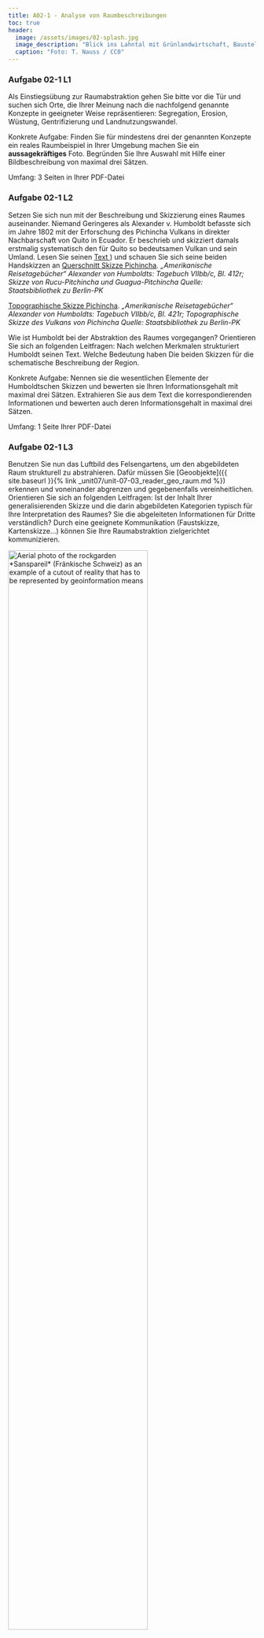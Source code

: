 ```yaml
---
title: A02-1 - Analyse von Raumbeschreibungen
toc: true
header:
  image: /assets/images/02-splash.jpg
  image_description: "Blick ins Lahntal mit Grünlandwirtschaft, Baustelle für Stromtrassen und Regenbogen."
  caption: "Foto: T. Nauss / CC0"
---
```




### Aufgabe 02-1 L1
Als Einstiegsübung zur Raumabstraktion gehen Sie bitte vor die Tür und suchen sich Orte, die Ihrer Meinung nach die nachfolgend genannte  Konzepte in geeigneter Weise repräsentieren: Segregation, Erosion, Wüstung, Gentrifizierung und Landnutzungswandel.

Konkrete Aufgabe: Finden Sie für mindestens drei der genannten Konzepte ein reales Raumbeispiel in Ihrer Umgebung machen Sie ein **aussagekräftiges** Foto. Begründen Sie Ihre Auswahl mit Hilfe einer Bildbeschreibung von maximal drei Sätzen.

Umfang: 3 Seiten in Ihrer PDF-Datei

### Aufgabe 02-1 L2
Setzen Sie sich nun mit der Beschreibung und Skizzierung eines Raumes auseinander. Niemand Geringeres als Alexander v. Humboldt befasste sich im Jahre 1802 mit der Erforschung des Pichincha Vulkans in direkter Nachbarschaft von Quito in Ecuador. Er beschrieb und skizziert damals erstmalig systematisch den für Quito so bedeutsamen Vulkan und sein Umland. Lesen Sie seinen [Text ](https://www.projekt-gutenberg.org/humbolda/kosmos/kosmos.html#kos424)) und schauen Sie sich seine beiden Handskizzen an [Querschnitt Skizze Pichincha](https://www.kulturstiftung.de/wp-content/uploads/2015/06/KSL_APT_1_2014_099.jpg).
*„Amerikanische Reisetagebücher“ Alexander von Humboldts: Tagebuch VIIbb/c, Bl. 412r; Skizze von Rucu-Pitchincha und Guagua-Pitchincha Quelle: Staatsbibliothek zu Berlin-PK*

 [Topographische Skizze Pichincha](https://www.kulturstiftung.de/wp-content/uploads/2015/06/KSL_APT_1_2014_100-870x1024.jpg).
*„Amerikanische Reisetagebücher“ Alexander von Humboldts: Tagebuch VIIbb/c, Bl. 421r; Topographische Skizze des Vulkans von Pichincha Quelle: Staatsbibliothek zu Berlin-PK*

Wie ist Humboldt bei der Abstraktion des Raumes vorgegangen? Orientieren Sie sich an folgenden Leitfragen: Nach welchen Merkmalen strukturiert Humboldt seinen Text. Welche Bedeutung haben Die beiden Skizzen für die schematische Beschreibung der Region.

Konkrete Aufgabe: Nennen sie die wesentlichen Elemente der Humboldtschen Skizzen und bewerten sie Ihren Informationsgehalt mit maximal drei Sätzen. Extrahieren Sie aus dem Text die korrespondierenden Informationen und bewerten auch deren Informationsgehalt in maximal drei Sätzen.

Umfang: 1 Seite Ihrer PDF-Datei


### Aufgabe 02-1 L3
Benutzen Sie nun das Luftbild des Felsengartens, um den abgebildeten Raum strukturell zu abstrahieren. Dafür müssen Sie  [Geoobjekte]({{ site.baseurl }}{% link _unit07/unit-07-03_reader_geo_raum.md %}) erkennen und voneinander abgrenzen und gegebenenfalls vereinheitlichen. Orientieren Sie sich an folgenden Leitfragen: Ist der Inhalt Ihrer generalisierenden Skizze und die darin abgebildeten Kategorien typisch für Ihre Interpretation des Raumes? Sie die abgeleiteten Informationen für Dritte verständlich? Durch eine geeignete Kommunikation (Faustskizze, Kartenskizze...) können Sie Ihre Raumabstraktion zielgerichtet kommunizieren.

<html>
 <a href="http://upload.wikimedia.org/wikipedia/commons/2/2c/Sanspareil_Luftbild_West.jpg" title="Aerial photo of the rockgarden *Sanspareil* (Fränkische Schweiz) as an example of a cutout of reality that has to be represented by geoinformation means.">  <img src="http://upload.wikimedia.org/wikipedia/commons/2/2c/Sanspareil_Luftbild_West.jpg" width="75%"  alt="Aerial photo of the rockgarden *Sanspareil* (Fränkische Schweiz) as an example of a cutout of reality that has to be represented by geoinformation means">  </a>
 </html>

*Luftbild des Felsengarten Sanspareil (Fränkische Schweiz) als Beispiel eines zu repräsentierenden Wirklichkeitsausschnitt. Es wird vernachlässigt, dass ein Luftbild selbst bereits eine Repräsentation der Wahrnehmung des Fotografen ist (Presse03 2009)*

Konkrete Aufgabe: Betrachten Sie das unten stehende Luftbild (Abb. 01-07) und überlegen Sie, wie Sie die Repräsentation dieses Raumes vornehmen würden. Erfassen Sie folgende Merkmale:


*     Landnutzung in Form von Landnutzungsarten
*     Straßennetz
*     Bebauungsfläche



Erstellen Sie eine Skizze von dem im Luftbild abgebildeten Raum. Versuchen Sie im Bild die oben genannten Kategorien zu identifizieren und geeignet zusammenzufassen. Nutzen Sie hierzu Geoobjekte die ihnen bekannt sind und die Sie aufrund ausreichender Ähnlichkeit zusammenfassen können. Schreiben Sie sich in Stichpunkten die nötigen Abstraktionsschritte und Ihre Vorgehensweise auf.

Umfang: 1 Seite in Ihrer PDF-Datei

Bitte beachten Sie die konkreten und bindenden Abgabeformate, die in Ihrer Lernplattform angegeben sind.
{: .notice--info}
